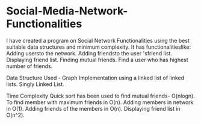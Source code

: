 # Social-Media-Network-Functionalities
I have created a program on Social Network Functionalities using the
best suitable data structures and minimum complexity. It has
functionalitieslike:
Adding usersto the network.
Adding friendsto the user
'sfriend list.
Displaying friend list.
Finding mutual friends.
Find a user who has highest number of friends.

Data Structure Used - 
Graph Implementation using a linked list of linked lists.
Singly Linked List.

Time Complexity
Quick sort has been used to find mutual friends- O(nlogn).
To find member with maximum friends in O(n).
Adding members in network in O(1).
Adding friends of the members in O(n).
Displaying friend list in O(n^2).
